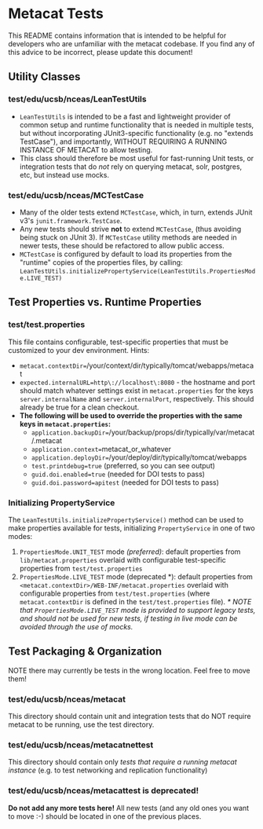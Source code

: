 # Metacat Tests

This README contains information that is intended to be helpful for developers who are unfamiliar
with the metacat codebase. If you find any of this advice to be incorrect, please update this
document!

## Utility Classes

### test/edu/ucsb/nceas/LeanTestUtils

* `LeanTestUtils` is intended to be a fast and lightweight provider of common setup and runtime
  functionality that is needed in multiple tests, but without incorporating JUnit3-specific
  functionality (e.g. no "extends TestCase"), and importantly, WITHOUT REQUIRING A RUNNING INSTANCE
  OF METACAT to allow testing.
* This class should therefore be most useful for fast-running Unit tests, or integration tests that
  do *not* rely on querying metacat, solr, postgres, etc, but instead use mocks.

### test/edu/ucsb/nceas/MCTestCase

* Many of the older tests extend `MCTestCase`, which, in turn, extends JUnit
  v3's `junit.framework.TestCase`.
* Any new tests should strive **not** to extend `MCTestCase`, (thus avoiding being stuck on JUnit
  3). If `MCTestCase` utility methods are needed in newer tests, these should be refactored to allow
  public access.
* `MCTestCase` is configured by default to load its properties from the "runtime" copies of the
  properties files, by calling:
  `LeanTestUtils.initializePropertyService(LeanTestUtils.PropertiesMode.LIVE_TEST)`

## Test Properties vs. Runtime Properties

### test/test.properties
This file contains configurable, test-specific properties that must be customized to your dev 
environment. Hints:
* `metacat.contextDir=`/your/context/dir/typically/tomcat/webapps/metacat
* `expected.internalURL=http\://localhost\:8080` - the hostname and port should match whatever 
  settings exist in `metacat.properties` for the keys `server.internalName` and 
  `server.internalPort`, respectively. This should already be true for a clean checkout.
* **The following will be used to override the properties with the same keys in 
  `metacat.properties`:**
  * `application.backupDir=`/your/backup/props/dir/typically/var/metacat/.metacat 
  * `application.context=`metacat_or_whatever
  * `application.deployDir=`/your/deploy/dir/typically/tomcat/webapps
  * `test.printdebug=true` (preferred, so you can see output)
  * `guid.doi.enabled=true` (needed for DOI tests to pass)
  * `guid.doi.password=apitest` (needed for DOI tests to pass)

### Initializing PropertyService
The `LeanTestUtils.initializePropertyService()` method can be used to make properties available
for tests, initializing `PropertyService` in one of two modes:
1. `PropertiesMode.UNIT_TEST` mode *(preferred)*: default properties from `lib/metacat.properties`
   overlaid with configurable test-specific properties from `test/test.properties`
2. `PropertiesMode.LIVE_TEST` mode (deprecated *): default properties from
   `<metacat.contextDir>/WEB-INF/metacat.properties` overlaid with configurable properties from
   `test/test.properties` (where `metacat.contextDir` is defined in the `test/test.properties`
   file). *&ast; NOTE that `PropertiesMode.LIVE_TEST` mode is provided to support legacy tests,
   and should not be used for new tests, if testing in live mode can be avoided through the use of
   mocks.*

## Test Packaging & Organization

NOTE there may currently be tests in the wrong location. Feel free to move them!

### test/edu/ucsb/nceas/metacat

This directory should contain unit and integration tests that do NOT require metacat to be running,
use the test directory.

### test/edu/ucsb/nceas/metacatnettest

This directory should contain only *tests that require a running metacat instance* (e.g. to test
networking and replication functionality)

### test/edu/ucsb/nceas/metacattest is deprecated!

**Do not add any more tests here!** All new tests (and any old ones you want to move :-) should be
located in one of the previous places.
